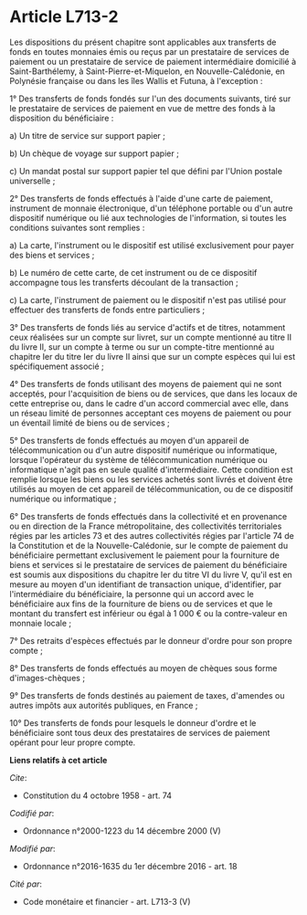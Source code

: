 # Article L713-2

Les dispositions du présent chapitre sont applicables aux transferts de fonds en toutes monnaies émis ou reçus par un
prestataire de services de paiement ou un prestataire de service de paiement intermédiaire domicilié à Saint-Barthélemy, à
Saint-Pierre-et-Miquelon, en Nouvelle-Calédonie, en Polynésie française ou dans les îles Wallis et Futuna, à l'exception :

1° Des transferts de fonds fondés sur l'un des documents suivants, tiré sur le prestataire de services de paiement en vue de
mettre des fonds à la disposition du bénéficiaire :

a) Un titre de service sur support papier ;

b) Un chèque de voyage sur support papier ;

c) Un mandat postal sur support papier tel que défini par l'Union postale universelle ;

2° Des transferts de fonds effectués à l'aide d'une carte de paiement, instrument de monnaie électronique, d'un téléphone
portable ou d'un autre dispositif numérique ou lié aux technologies de l'information, si toutes les conditions suivantes sont
remplies :

a) La carte, l'instrument ou le dispositif est utilisé exclusivement pour payer des biens et services ;

b) Le numéro de cette carte, de cet instrument ou de ce dispositif accompagne tous les transferts découlant de la
transaction ;

c) La carte, l'instrument de paiement ou le dispositif n'est pas utilisé pour effectuer des transferts de fonds entre
particuliers ;

3° Des transferts de fonds liés au service d'actifs et de titres, notamment ceux réalisées sur un compte sur livret, sur un
compte mentionné au titre II du livre II, sur un compte à terme ou sur un compte-titre mentionné au chapitre Ier du titre Ier
du livre II ainsi que sur un compte espèces qui lui est spécifiquement associé ;

4° Des transferts de fonds utilisant des moyens de paiement qui ne sont acceptés, pour l'acquisition de biens ou de services,
que dans les locaux de cette entreprise ou, dans le cadre d'un accord commercial avec elle, dans un réseau limité de
personnes acceptant ces moyens de paiement ou pour un éventail limité de biens ou de services ;

5° Des transferts de fonds effectués au moyen d'un appareil de télécommunication ou d'un autre dispositif numérique ou
informatique, lorsque l'opérateur du système de télécommunication numérique ou informatique n'agit pas en seule qualité
d'intermédiaire. Cette condition est remplie lorsque les biens ou les services achetés sont livrés et doivent être utilisés
au moyen de cet appareil de télécommunication, ou de ce dispositif numérique ou informatique ;

6° Des transferts de fonds effectués dans la collectivité et en provenance ou en direction de la France métropolitaine, des
collectivités territoriales régies par les articles 73 et des autres collectivités régies par l'article 74 de la Constitution
et de la Nouvelle-Calédonie, sur le compte de paiement du bénéficiaire permettant exclusivement le paiement pour la
fourniture de biens et services si le prestataire de services de paiement du bénéficiaire est soumis aux dispositions du
chapitre Ier du titre VI du livre V, qu'il est en mesure au moyen d'un identifiant de transaction unique, d'identifier, par
l'intermédiaire du bénéficiaire, la personne qui un accord avec le bénéficiaire aux fins de la fourniture de biens ou de
services et que le montant du transfert est inférieur ou égal à 1 000 € ou la contre-valeur en monnaie locale ;

7° Des retraits d'espèces effectués par le donneur d'ordre pour son propre compte ;

8° Des transferts de fonds effectués au moyen de chèques sous forme d'images-chèques ;

9° Des transferts de fonds destinés au paiement de taxes, d'amendes ou autres impôts aux autorités publiques, en France ;

10° Des transferts de fonds pour lesquels le donneur d'ordre et le bénéficiaire sont tous deux des prestataires de services
de paiement opérant pour leur propre compte.

**Liens relatifs à cet article**

_Cite_:

  - Constitution du 4 octobre 1958 - art. 74

_Codifié par_:

  - Ordonnance n°2000-1223 du 14 décembre 2000 (V)

_Modifié par_:

  - Ordonnance n°2016-1635 du 1er décembre 2016 - art. 18

_Cité par_:

  - Code monétaire et financier - art. L713-3 (V)

